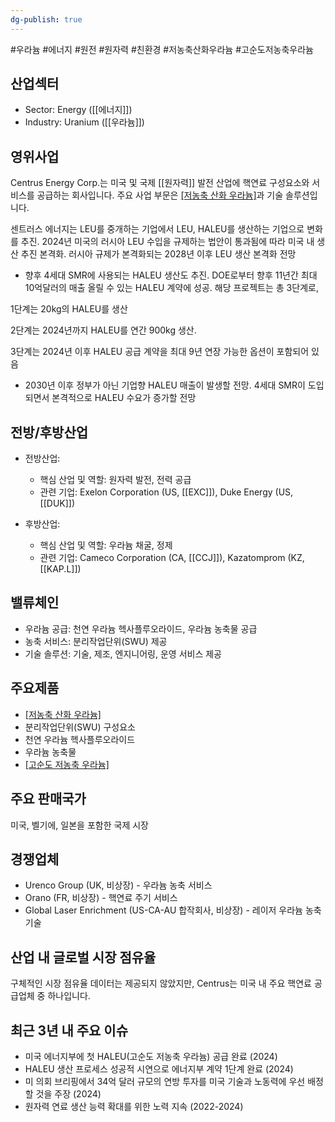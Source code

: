 ```yaml
---
dg-publish: true
---
```

#우라늄 #에너지 #원전 #원자력 #친환경 #저농축산화우라늄 #고순도저농축우라늄

## 산업섹터

- Sector: Energy ([[에너지]])
- Industry: Uranium ([[우라늄]])

## 영위사업

Centrus Energy Corp.는 미국 및 국제 [[원자력]] 발전 산업에 핵연료 구성요소와 서비스를 공급하는 회사입니다. 주요 사업 부문은 [[저농축 산화 우라늄]](LEU)과 기술 솔루션입니다.

센트러스 에너지는 LEU를 중개하는 기업에서 LEU, HALEU를 생산하는 기업으로 변화를 추진. 2024년 미국의 러시아 LEU 수입을 규제하는 법안이 통과됨에 따라 미국 내 생산 추진 본격화. 러시아 규제가 본격화되는 2028년 이후 LEU 생산 본격화 전망

-  향후 4세대 SMR에 사용되는 HALEU 생산도 추진. DOE로부터 향후 11년간 최대 10억달러의 매출 올릴 수 있는 HALEU 계약에 성공. 해당 프로젝트는 총 3단계로, 
  
  1단계는 20kg의 HALEU를 생산
  
  2단계는 2024년까지 HALEU를 연간 900kg 생산. 
  
  3단계는 2024년 이후 HALEU 공급 계약을 최대 9년 연장 가능한 옵션이 포함되어 있음

-  2030년 이후 정부가 아닌 기업향 HALEU 매출이 발생할 전망. 4세대 SMR이 도입되면서 본격적으로 HALEU 수요가 증가할 전망

## 전방/후방산업

- 전방산업:
    
    - 핵심 산업 및 역할: 원자력 발전, 전력 공급
    - 관련 기업: Exelon Corporation (US, [[EXC]]), Duke Energy (US, [[DUK]])
    
- 후방산업:
    
    - 핵심 산업 및 역할: 우라늄 채굴, 정제
    - 관련 기업: Cameco Corporation (CA, [[CCJ]]), Kazatomprom (KZ, [[KAP.L]])
    

## 밸류체인

- 우라늄 공급: 천연 우라늄 헥사플루오라이드, 우라늄 농축물 공급
- 농축 서비스: 분리작업단위(SWU) 제공
- 기술 솔루션: 기술, 제조, 엔지니어링, 운영 서비스 제공

## 주요제품

- [[저농축 산화 우라늄]](LEU)
- 분리작업단위(SWU) 구성요소
- 천연 우라늄 헥사플루오라이드
- 우라늄 농축물
- [[고순도 저농축 우라늄]](HALEU)

## 주요 판매국가

미국, 벨기에, 일본을 포함한 국제 시장

## 경쟁업체

- Urenco Group (UK, 비상장) - 우라늄 농축 서비스
- Orano (FR, 비상장) - 핵연료 주기 서비스
- Global Laser Enrichment (US-CA-AU 합작회사, 비상장) - 레이저 우라늄 농축 기술

## 산업 내 글로벌 시장 점유율

구체적인 시장 점유율 데이터는 제공되지 않았지만, Centrus는 미국 내 주요 핵연료 공급업체 중 하나입니다.

## 최근 3년 내 주요 이슈

- 미국 에너지부에 첫 HALEU(고순도 저농축 우라늄) 공급 완료 (2024)
- HALEU 생산 프로세스 성공적 시연으로 에너지부 계약 1단계 완료 (2024)
- 미 의회 브리핑에서 34억 달러 규모의 연방 투자를 미국 기술과 노동력에 우선 배정할 것을 주장 (2024)
- 원자력 연료 생산 능력 확대를 위한 노력 지속 (2022-2024)